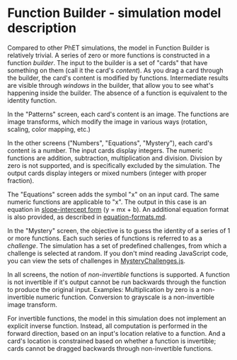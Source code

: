 # Function Builder - simulation model description

Compared to other PhET simulations, the model in Function Builder is relatively trivial.
A series of zero or more functions is constructed in a function *builder*.
The input to the builder is a set of "cards" that have something on them (call it the card's *content*).
As you drag a card through the builder, the card's content is modified by functions.
Intermediate results are visible through *windows* in the builder, that allow you to see what's happening
inside the builder.  The absence of a function is equivalent to the identity function.

In the "Patterns" screen, each card's content is an image. The functions are image transforms,
which modify the image in various ways (rotation, scaling, color mapping, etc.)

In the other screens ("Numbers", "Equations", "Mystery"), each card's content is a number. The input cards display
integers. The numeric functions are addition, subtraction, multiplication and division.  Division by zero is not
supported, and is specifically excluded by the simulation. The output cards display integers or mixed numbers
(integer with proper fraction).

The "Equations" screen adds the symbol "x" on an input card.  The same numeric functions are applicable to "x".
The output in this case is an equation in
[slope-intercept form](https://en.wikipedia.org/wiki/Linear_equation#Slope.E2.80.93intercept_form)
(y = mx + b). An additional equation format is also provided, as described in
[equation-formats.md](https://github.com/phetsims/function-builder/blob/master/doc/equation-formats.md).

In the "Mystery" screen, the objective is to guess the identity of a series of 1 or more functions. Each such
series of functions is referred to as a *challenge*.  The simulation has a set of predefined challenges, from
which a challenge is selected at random. If you don't mind reading JavaScript code, you can view the sets
of challenges in
[MysteryChallenges.js](https://github.com/phetsims/function-builder/blob/master/js/mystery/model/MysteryChallenges.js).

In all screens, the notion of *non-invertible* functions is supported. A function is not invertible if it's output
cannot be run backwards through the function to produce the original input. Examples: Multiplication by zero is a
non-invertible numeric function. Conversion to grayscale is a non-invertible image transform.

For invertible functions, the model in this simulation does not implement an explicit inverse function.
Instead, all computation is performed in the forward direction, based on an input's location relative
to a function. And a card's location is constrained based on whether a function is invertible; cards cannot be
dragged backwards through non-invertible functions.
